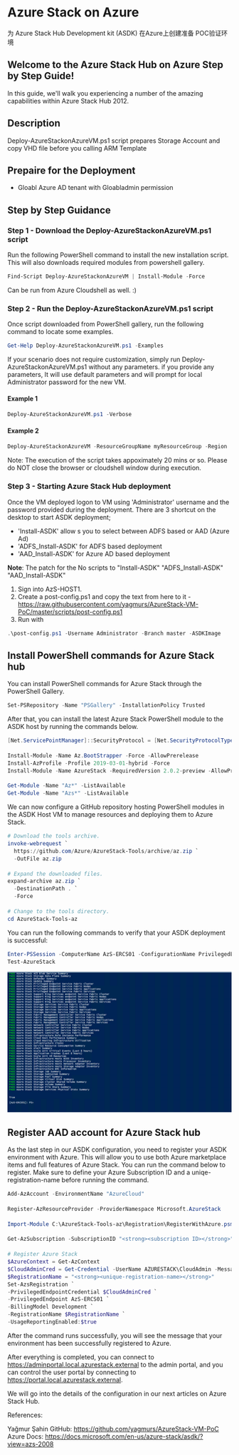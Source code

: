 # Azure Stack on Azure
为 Azure Stack Hub Development kit (ASDK) 在Azure上创建准备 POC验证环境

## Welcome to the Azure Stack Hub on Azure Step by Step Guide!
In this guide, we'll walk you experiencing a number of the amazing capabilities within Azure Stack Hub 2012.

## Description
Deploy-AzureStackonAzureVM.ps1 script prepares Storage Account and copy VHD file before you calling ARM Template

## Prepaire for the Deployment
* Gloabl Azure AD tenant with Gloabladmin permission


## Step by Step Guidance
### Step 1 - Download the Deploy-AzureStackonAzureVM.ps1 script

Run the following PowerShell command to install the new installation script. This will also downloads required modules from powershell gallery.

```powershell
Find-Script Deploy-AzureStackonAzureVM | Install-Module -Force
```

Can be run from Azure Cloudshell as well. :)

### Step 2 - Run the Deploy-AzureStackonAzureVM.ps1 script

Once script downloaded from PowerShell gallery, run the following command to locate some examples.

```powershell
Get-Help Deploy-AzureStackonAzureVM.ps1 -Examples
```

If your scenario does not require customization, simply run Deploy-AzureStackonAzureVM.ps1 without any parameters. if you provide any parameters, It will use default parameters and will prompt for local Administrator password for the new VM.

#### Example 1

```powershell
Deploy-AzureStackonAzureVM.ps1 -Verbose
```

#### Example 2

```powershell
Deploy-AzureStackonAzureVM -ResourceGroupName myResourceGroup -Region 'West Europe' -VirtualMachineSize 'Standard_E32s_v3'
```

Note: The execution of the script takes appoximately 20 mins or so. Please do NOT close the browser or cloudshell window during execution.

### Step 3 - Starting Azure Stack Hub deployment
Once the VM deployed logon to VM using 'Administrator' username and the password provided during the deployment. There are 3 shortcut on the desktop to start ASDK deployment;

* 'Install-ASDK' allow s you to select between ADFS based or AAD (Azure Ad)
* 'ADFS_Install-ASDK' for ADFS based deployment
* 'AAD_Install-ASDK' for Azure AD based deployment


**Note**: The patch for the No scripts to "Install-ASDK"  "ADFS_Install-ASDK" "AAD_Install-ASDK"

1. Sign into AzS-HOST1.
2. Create a post-config.ps1 and copy the text from here to it - https://raw.githubusercontent.com/yagmurs/AzureStack-VM-PoC/master/scripts/post-config.ps1
3. Run with

```powershell
.\post-config.ps1 -Username Administrator -Branch master -ASDKImage
```


## Install PowerShell commands for Azure Stack hub

You can install PowerShell commands for Azure Stack through the PowerShell Gallery.

```powershell
Set-PSRepository -Name "PSGallery" -InstallationPolicy Trusted
```

After that, you can install the latest Azure Stack PowerShell module to the ASDK host by running the commands below.

```powershell
[Net.ServicePointManager]::SecurityProtocol = [Net.SecurityProtocolType]::Tls12
 
Install-Module -Name Az.BootStrapper -Force -AllowPrerelease
Install-AzProfile -Profile 2019-03-01-hybrid -Force
Install-Module -Name AzureStack -RequiredVersion 2.0.2-preview -AllowPrerelease

Get-Module -Name "Az*" -ListAvailable
Get-Module -Name "Azs*" -ListAvailable
```

We can now configure a GitHub repository hosting PowerShell modules in the ASDK Host VM to manage resources and deploying them to Azure Stack. 

```powershell
# Download the tools archive.
invoke-webrequest `
  https://github.com/Azure/AzureStack-Tools/archive/az.zip `
  -OutFile az.zip
 
# Expand the downloaded files.
expand-archive az.zip `
  -DestinationPath . `
  -Force
 
# Change to the tools directory.
cd AzureStack-Tools-az
```

You can run the following commands to verify that your ASDK deployment is successful:

```powershell
Enter-PSSession -ComputerName AzS-ERCS01 -ConfigurationName PrivilegedEndpoint
Test-AzureStack
```

![GitHub Logo](images/image01.png)

## Register AAD account for Azure Stack hub

As the last step in our ASDK configuration, you need to register your ASDK environment with Azure. This will allow you to use both Azure marketplace items and full features of Azure Stack. You can run the command below to register. Make sure to define your Azure Subscription ID and a uniqe-registration-name before running the command.
 
```powershell
Add-AzAccount -EnvironmentName "AzureCloud"
 
Register-AzResourceProvider -ProviderNamespace Microsoft.AzureStack
 
Import-Module C:\AzureStack-Tools-az\Registration\RegisterWithAzure.psm1
 
Get-AzSubscription -SubscriptionID "<strong><subscription ID></strong>" | Select-AzSubscription

# Register Azure Stack
$AzureContext = Get-AzContext
$CloudAdminCred = Get-Credential -UserName AZURESTACK\CloudAdmin -Message "Enter the credentials to access the privileged endpoint."
$RegistrationName = "<strong><unique-registration-name></strong>"
Set-AzsRegistration `
-PrivilegedEndpointCredential $CloudAdminCred `
-PrivilegedEndpoint AzS-ERCS01 `
-BillingModel Development `
-RegistrationName $RegistrationName `
-UsageReportingEnabled:$true
 ```

After the command runs successfully, you will see the message that your environment has been successfully registered to Azure.


After everything is completed, you can connect to https://adminportal.local.azurestack.external to the admin portal, and you can control the user portal by connecting to https://portal.local.azurestack.external.


We will go into the details of the configuration in our next articles on Azure Stack Hub.

References:

Yağmur Şahin GitHub: https://github.com/yagmurs/AzureStack-VM-PoC
Azure Docs: https://docs.microsoft.com/en-us/azure-stack/asdk/?view=azs-2008

